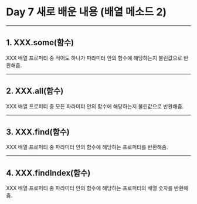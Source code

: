 # Day 7 새로 배운 내용 (배열 메소드 2)

---

## 1. XXX.some(함수)

XXX 배열 프로퍼티 중 적어도 하나가 파라미터 안의 함수에 해당하는지 불린값으로 반환해줌.

---

## 2. XXX.all(함수)

XXX 배열 프로퍼티 중 모든 파라미터 안의 함수에 해당하는지 불린값으로 반환해줌.

---

## 3. XXX.find(함수)

XXX 배열 프로퍼티 중 파라미터 안의 함수에 해당하는 프로퍼티를 반환해줌.

---

## 4. XXX.findIndex(함수)

XXX 배열 프로퍼티 중 파라미터 안의 함수에 해당하는 프로퍼티의 배열 숫자를 반환해줌.
